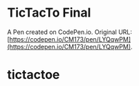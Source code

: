 # TicTacTo Final

A Pen created on CodePen.io. Original URL: [https://codepen.io/CM173/pen/LYQqwPM](https://codepen.io/CM173/pen/LYQqwPM).

# tictactoe
